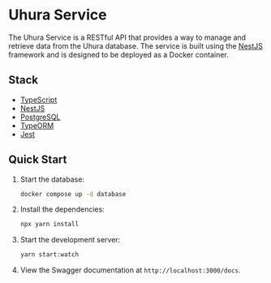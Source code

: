 # Uhura Service

The Uhura Service is a RESTful API that provides a way to manage and retrieve data from the Uhura database. The service is built using the [NestJS](https://nestjs.com/) framework and is designed to be deployed as a Docker container.

## Stack

- [TypeScript](https://www.typescriptlang.org/)
- [NestJS](https://nestjs.com/)
- [PostgreSQL](https://www.postgresql.org/)
- [TypeORM](https://typeorm.io/)
- [Jest](https://jestjs.io/)

## Quick Start

1. Start the database:

   ```sh
   docker compose up -d database
   ```

2. Install the dependencies:

   ```sh
   npx yarn install
   ```

3. Start the development server:

   ```sh
   yarn start:watch
   ```

4. View the Swagger documentation at `http://localhost:3000/docs`.
